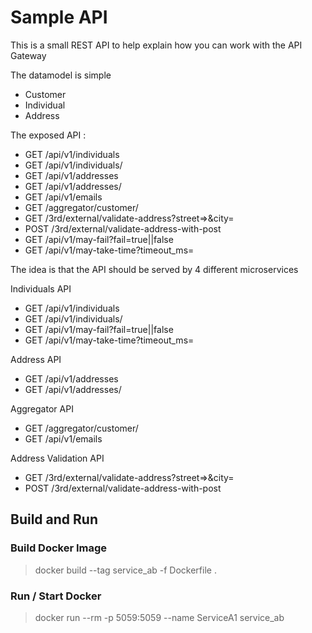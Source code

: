 
# Sample API
This is a small REST API to help explain how you can work with the API Gateway

The datamodel is simple

* Customer
* Individual
* Address

The exposed API :
- GET /api/v1/individuals
- GET /api/v1/individuals/<id>
- GET /api/v1/addresses
- GET /api/v1/addresses/<id>
- GET /api/v1/emails
- GET /aggregator/customer/<email>
- GET /3rd/external/validate-address?street=<street>>&city=<city>
- POST /3rd/external/validate-address-with-post
- GET /api/v1/may-fail?fail=true||false
- GET /api/v1/may-take-time?timeout_ms=<ms>

The idea is that the API should be served by 4 different microservices

Individuals API
- GET /api/v1/individuals
- GET /api/v1/individuals/<id>
- GET /api/v1/may-fail?fail=true||false
- GET /api/v1/may-take-time?timeout_ms=<ms>

Address API
- GET /api/v1/addresses
- GET /api/v1/addresses/<id>

Aggregator API

- GET /aggregator/customer/<email>
- GET /api/v1/emails

Address Validation API
- GET /3rd/external/validate-address?street=<street>>&city=<city>
- POST /3rd/external/validate-address-with-post

## Build and Run
### Build Docker Image
> docker build --tag service_ab -f Dockerfile .

### Run / Start Docker 
> docker run --rm -p 5059:5059 --name ServiceA1 service_ab
